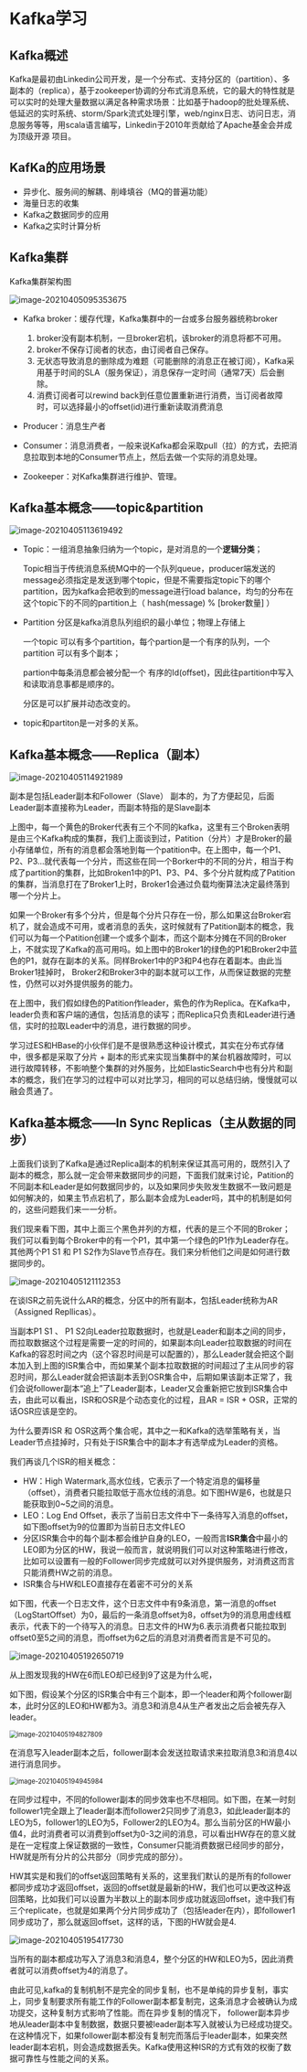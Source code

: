 # Kafka学习

## Kafka概述

Kafka是最初由Linkedin公司开发，是一个分布式、支持分区的（partition）、多副本的（replica），基于zookeeper协调的分布式消息系统，它的最大的特性就是可以实时的处理大量数据以满足各种需求场景：比如基于hadoop的批处理系统、低延迟的实时系统、storm/Spark流式处理引擎，web/nginx日志、访问日志，消息服务等等，用scala语言编写，Linkedin于2010年贡献给了Apache基金会并成为顶级开源 项目。

## KafKa的应用场景

* 异步化、服务间的解耦、削峰填谷（MQ的普遍功能）
* 海量日志的收集
* Kafka之数据同步的应用
* Kafka之实时计算分析

## Kafka集群

 Kafka集群架构图

![image-20210405095353675](http://typicture.loopcode.online/image/image-20210405095353675.png)

- Kafka broker：缓存代理，Kafka集群中的一台或多台服务器统称broker
  1. broker没有副本机制，一旦broker宕机，该broker的消息将都不可用。
  2. broker不保存订阅者的状态，由订阅者自己保存。
  3. 无状态导致消息的删除成为难题（可能删除的消息正在被订阅），Kafka采用基于时间的SLA（服务保证），消息保存一定时间（通常7天）后会删除。
  4. 消费订阅者可以rewind back到任意位置重新进行消费，当订阅者故障时，可以选择最小的offset(id)进行重新读取消费消息

- Producer：消息生产者

- Consumer：消息消费者，一般来说Kafka都会采取pull（拉）的方式，去把消息拉取到本地的Consumer节点上，然后去做一个实际的消息处理。

- Zookeeper：对Kafka集群进行维护、管理。

## Kafka基本概念——topic&partition

![image-20210405113619492](http://typicture.loopcode.online/image/image-20210405113619492.png)

* Topic：一组消息抽象归纳为一个topic，是对消息的一个**逻辑分类**；

  Topic相当于传统消息系统MQ中的一个队列queue，producer端发送的message必须指定是发送到哪个topic，但是不需要指定topic下的哪个partition，因为kafka会把收到的message进行load balance，均匀的分布在这个topic下的不同的partition上（ hash(message) % [broker数量]  ）

- Partition	分区是kafka消息队列组织的最小单位；物理上存储上

  一个topic 可以有多个partition，每个partion是一个有序的队列，一个partition 可以有多个副本；

  partion中每条消息都会被分配一个 有序的Id(offset)，因此往partition中写入和读取消息事都是顺序的。

  分区是可以扩展并动态改变的。

- topic和partiton是一对多的关系。

## Kafka基本概念——Replica（副本）

![image-20210405114921989](http://typicture.loopcode.online/image/image-20210405114921989.png)

副本是包括Leader副本和Follower（Slave） 副本的，为了方便起见，后面Leader副本直接称为Leader，而副本特指的是Slave副本

上图中，每一个黄色的Broker代表有三个不同的kafka，这里有三个Broken表明是由三个Kafka构成的集群，我们上面谈到过，Patition（分片）才是Broker的最小存储单位，所有的消息都会落地到每一个patition中。在上图中，每一个P1、P2、P3…就代表每一个分片，而这些在同一个Borker中的不同的分片，相当于构成了partition的集群，比如Broken1中的P1、P3、P4、多个分片就构成了Patition的集群，当消息打在了Broker1上时，Broker1会通过负载均衡算法决定最终落到哪一个分片上。

如果一个Broker有多个分片，但是每个分片只存在一份，那么如果这台Broker宕机了，就会造成不可用，或者消息的丢失，这时候就有了Patition副本的概念，我们可以为每一个Patition创建一个或多个副本，而这个副本分摊在不同的Broker上，不就实现了Kafka的高可用吗。如上图中的Broker1的绿色的P1和Broker2中蓝色的P1，就存在副本的关系。同样Broker1中的P3和P4也存在着副本。由此当Broker1挂掉时， Broker2和Broker3中的副本就可以工作，从而保证数据的完整性，仍然可以对外提供服务的能力。

在上图中，我们假如绿色的Patition作leader，紫色的作为Replica。在Kafka中，leader负责和客户端的通信，包括消息的读写；而Replica只负责和Leader进行通信，实时的拉取Leader中的消息，进行数据的同步。

学习过ES和HBase的小伙伴们是不是很熟悉这种设计模式，其实在分布式存储中，很多都是采取了分片 + 副本的形式来实现当集群中的某台机器故障时，可以进行故障转移，不影响整个集群的对外服务，比如ElasticSearch中也有分片和副本的概念，我们在学习的过程中可以对比学习，相同的可以总结归纳，慢慢就可以融会贯通了。

## Kafka基本概念——In Sync Replicas（主从数据的同步）

上面我们谈到了Kafka是通过Replica副本的机制来保证其高可用的，既然引入了副本的概念，那么就一定会带来数据同步的问题，下面我们就来讨论，Patition的不同副本和Leader是如何数据同步的，以及如果同步失败发生数据不一致问题是如何解决的，如果主节点宕机了，那么副本会成为Leader吗，其中的机制是如何的，这些问题我们来一一分析。

我们现来看下图，其中上面三个黑色并列的方框，代表的是三个不同的Broker；我们可以看到每个Broker中的有一个P1，其中第一个绿色的P1作为Leader存在。其他两个P1 S1 和 P1 S2作为Slave节点存在。我们来分析他们之间是如何进行数据同步的。

![image-20210405121112353](http://typicture.loopcode.online/image/image-20210405121112353.png)

在谈ISR之前先说什么AR的概念，分区中的所有副本，包括Leader统称为AR（Assigned Repllicas）。

当副本P1 S1 、 P1 S2向Leader拉取数据时，也就是Leader和副本之间的同步，而拉取数据这个过程是需要一定的时间的，如果副本向Leader拉取数据的时间在Kafka的容忍时间之内（这个容忍时间是可以配置的），那么Leader就会把这个副本加入到上图的ISR集合中，而如果某个副本拉取数据的时间超过了主从同步的容忍时间，那么Leader就会把该副本丢到OSR集合中，后期如果该副本正常了，我们会说follower副本“追上”了Leader副本，Leader又会重新把它放到ISR集合中去，由此可以看出，ISR和OSR是个动态变化的过程，且AR = ISR + OSR，正常的话OSR应该是空的。

为什么要弄ISR 和 OSR这两个集合呢，其中之一和Kafka的选举策略有关，当Leader节点挂掉时，只有处于ISR集合中的副本才有选举成为Leader的资格。

我们再谈几个ISR的相关概念：

* HW：High Watermark,高水位线，它表示了一个特定消息的偏移量（offset），消费者只能拉取低于高水位线的消息。如下图HW是6，也就是只能获取到0~5之间的消息。
* LEO：Log End Offset，表示了当前日志文件中下一条待写入消息的offset，如下图offset为9的位置即为当前日志文件LEO
* 分区ISR集合中的每个副本都会维护自身的LEO，一般而言**ISR集合**中最小的LEO即为分区的HW，我说一般而言，就说明我们可以对这种策略进行修改，比如可以设置有一般的Follower同步完成就可以对外提供服务，对消费这而言只能消费HW之前的消息。
* ISR集合与HW和LEO直接存在着密不可分的关系

 如下图，代表一个日志文件，这个日志文件中有9条消息，第一消息的offset（LogStartOffset）为0，最后的一条消息offset为8，offset为9的消息用虚线框表示，代表下的一个待写入的消息。日志文件的HW为6.表示消费者只能拉取到offset0至5之间的消息，而offset为6之后的消息对消费者而言是不可见的。

![image-20210405192650719](http://typicture.loopcode.online/image/image-20210405192650719.png)

从上图发现我的HW在6而LEO却已经到9了这是为什么呢，

 如下图，假设某个分区的ISR集合中有三个副本，即一个leader和两个follower副本，此时分区的LEO和HW都为3。消息3和消息4从生产者发出之后会被先存入leader。

<img src="http://typicture.loopcode.online/image/image-20210405194827809.png" alt="image-20210405194827809" style="zoom:80%;" />

 在消息写入leader副本之后，follower副本会发送拉取请求来拉取消息3和消息4以进行消息同步。

<img src="http://typicture.loopcode.online/image/image-20210405194945984.png" alt="image-20210405194945984" style="zoom:80%;" />

 在同步过程中，不同的follower副本的同步效率也不尽相同。如下图，在某一时刻follower1完全跟上了leader副本而follower2只同步了消息3，如此leader副本的LEO为5，follower1的LEO为5，Follower2的LEO为4。那么当前分区的HW最小值4，此时消费者可以消费到offset为0-3之间的消息，可以看出HW存在的意义就是在一定程度上保证数据的一致性，Consumer只能消费数据已经同步的部分，HW就是所有分片的公共部分（同步完成的部分）。

HW其实是和我们的offset返回策略有关系的，这里我们默认的是所有的follower都同步成功才返回offset，返回的offset就是最新的HW，我们也可以更改这种返回策略，比如我们可以设置为半数以上的副本同步成功就返回offset，途中我们有三个replicate，也就是如果两个分片同步成功了（包括leader在内），即follower1同步成功了，那么就返回offset，这样的话，下图的HW就会是4.

![image-20210405195417730](http://typicture.loopcode.online/image/image-20210405195417730.png)

当所有的副本都成功写入了消息3和消息4，整个分区的HW和LEO为5，因此消费者就可以消费offset为4的消息了。

由此可见,kafka的复制机制不是完全的同步复制，也不是单纯的异步复制，事实上，同步复制要求所有能工作的Follower副本都复制完，这条消息才会被确认为成功提交，这种复制方式影响了性能。而在异步复制的情况下， follower副本异步地从leader副本中复制数据，数据只要被leader副本写入就被认为已经成功提交。在这种情况下，如果follower副本都没有复制完而落后于leader副本，如果突然leader副本宕机，则会造成数据丢失。Kafka使用这种ISR的方式有效的权衡了数据可靠性与性能之间的关系。

